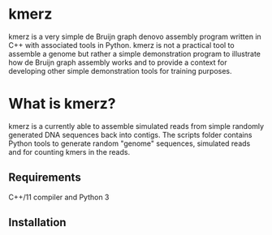 # kmerz
kmerz is a very simple de Bruijn graph denovo assembly program written in C++ with associated tools in Python. kmerz is not a practical tool to assemble a genome but rather a simple demonstration program to illustrate how de Bruijn graph assembly works and to provide a context for developing other simple demonstration tools for training purposes.

# What is kmerz?
kmerz is a currently able to assemble simulated reads from simple randomly generated DNA sequences back into contigs. The scripts folder contains Python tools to generate random "genome" sequences, simulated reads and for counting kmers in the reads.

## Requirements

C++/11 compiler and Python 3

## Installation
